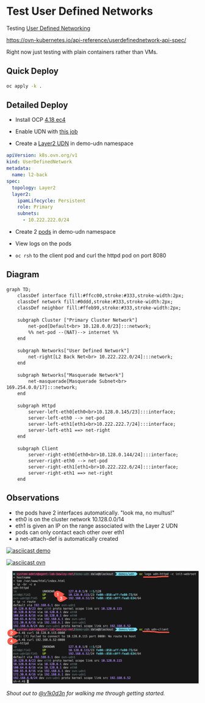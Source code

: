 # Test User Defined Networks

Testing [User Defined Networking](https://docs.openshift.com/container-platform/4.17/networking/multiple_networks/understanding-user-defined-network.html)

https://ovn-kubernetes.io/api-reference/userdefinednetwork-api-spec/

Right now just testing with plain containers rather than VMs.

## Quick Deploy 

```bash
oc apply -k .
```

## Detailed Deploy

* Install OCP [4.18 ec4](https://mirror.openshift.com/pub/openshift-v4/clients/ocp-dev-preview/4.18.0-ec.4/)

* Enable UDN with [this job](../../networking/components/enable-udn/)

* Create a [Layer2 UDN](../../networking/components/l2-back/udn/udn.yaml) in demo-udn namespace

```yaml
apiVersion: k8s.ovn.org/v1
kind: UserDefinedNetwork
metadata:
  name: l2-back
spec:
  topology: Layer2
  layer2:
    ipamLifecycle: Persistent
    role: Primary
    subnets:
      - 10.222.222.0/24
```

* Create 2 [pods](pod.yaml) in demo-udn namespace

* View logs on the pods

* `oc rsh` to the client pod and curl the httpd pod on port 8080

## Diagram

```mermaid
graph TD;
    classDef interface fill:#ffcc00,stroke:#333,stroke-width:2px;
    classDef network fill:#0ddd,stroke:#333,stroke-width:2px;
    classDef neighbor fill:#ffeb99,stroke:#333,stroke-width:2px;

    subgraph Cluster ["Primary Cluster Network"]
        net-pod[Default<br> 10.128.0.0/23]:::network;
        %% net-pod --(NAT)--> internet %%
    end

    subgraph Networks["User Defined Network"]
        net-right[L2 Back Net<br> 10.222.222.0/24]:::network;
    end

    subgraph Networks["Masquerade Network"]
        net-masquerade[Masquerade Subnet<br> 169.254.0.0/17]:::network;
    end

    subgraph Httpd
        server-left-eth0[eth0<br>10.128.0.145/23]:::interface;
        server-left-eth0 --> net-pod
        server-left-eth1[eth1<br>10.222.222.7/24]:::interface;
        server-left-eth1 ==> net-right
    end

    subgraph Client
        server-right-eth0[eth0<br>10.128.0.144/24]:::interface;
        server-right-eth0 --> net-pod
        server-right-eth1[eth1<br>10.222.222.6/24]:::interface;
        server-right-eth1 ==> net-right
    end
```

## Observations

* the pods have 2 interfaces automatically. "look ma, no multus!"
* eth0 is on the cluster network 10.128.0.0/14
* eth1 is given an IP on the range associated with the Layer 2 UDN
* pods can only contact each other over eth1
* a net-attach-def is automatically created 

[![asciicast demo](https://asciinema.org/a/689869.svg)](https://asciinema.org/a/689869)

[![asciicast ovn](https://asciinema.org/a/690175.svg)](https://asciinema.org/a/690175)

![../../img/udn-l2-pod-test.png](../../img/udn-l2-pod-test.png)


_Shout out to  [@v1k0d3n](https://github.com/v1k0d3n) for walking me through getting started._

